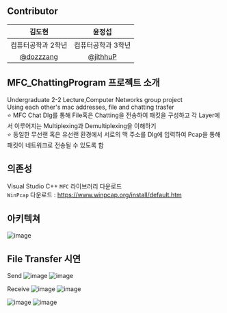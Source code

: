 ## Contributor
|      김도현       |          윤정섭         |
|:---:|:---:|
|컴퓨터공학과 2학년|컴퓨터공학과 3학년|
|[@dozzzang](https://github.com/dozzzang)|[@jithhuP](https://github.com/jithhuP)|




## MFC_ChattingProgram 프로젝트 소개
Undergraduate 2-2 Lecture,Computer Networks group project  
Using each other's mac addresses, file and chatting trasfer  
⭐ MFC Chat Dlg를 통해 File혹은 Chatting을 전송하여 패킷을 구성하고 각 Layer에서 이루어지는 Multiplexing과 Demultiplexing을 이해하기  
⭐ 동일한 무선랜 혹은 유선랜 환경에서 서로의 맥 주소를 Dlg에 입력하여 Pcap을 통해 패킷이 네트워크로 전송될 수 있도록 함

## 의존성
Visual Studio C++ `MFC` 라이브러리 다운로드  
`WinPcap` 다운로드 : <https://www.winpcap.org/install/default.htm>

## 아키텍쳐
![image](https://github.com/dozzzang/MFC_ChattingProgram/assets/74997120/2fd4879d-64be-4133-b379-f6e29f391840)


## File Transfer 시연
Send
![image](https://github.com/dozzzang/MFC_ChattingProgram/assets/74997120/36ea59c7-f6ce-4ba1-a61f-5fac57eab54a)
![image](https://github.com/dozzzang/MFC_ChattingProgram/assets/74997120/c8f64dd8-c232-4418-a7eb-f192e1e4686a)

Receive
![image](https://github.com/dozzzang/MFC_ChattingProgram/assets/74997120/4df63d76-708c-4092-85e4-c6df46b1e94c)
![image](https://github.com/dozzzang/MFC_ChattingProgram/assets/74997120/4b80723a-fb47-450c-a752-57dc36a1d25b)

![image](https://github.com/dozzzang/MFC_ChattingProgram/assets/74997120/8e6c62ed-c6ac-4c41-9251-547c4fadeac7)
![image](https://github.com/dozzzang/MFC_ChattingProgram/assets/74997120/b8fc7a0f-3bdd-4b6a-8f19-0e8384935f3f)





